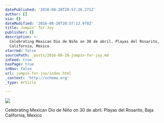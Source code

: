 ```yaml
---
datePublished: '2016-08-20T20:57:26.271Z'
author: []
via: {}
dateModified: '2016-08-20T20:57:13.978Z'
title: Jumpin’ for Joy
publisher: {}
description: >-
  Celebrating Mexican Dio de Niño on 30 de abril. Playas del Rosarito, Baja
  California, Mexico
starred: false
sourcePath: _posts/2016-08-20-jumpin-for-joy.md
inFeed: true
hasPage: true
inNav: false
url: jumpin-for-joy/index.html
_context: 'http://schema.org'
_type: Article

---
```

![](https://the-grid-user-content.s3-us-west-2.amazonaws.com/91399cbf-be9b-465d-a32b-741901258d3b.jpg)

Celebrating Mexican Dio de Niño on 30 de abril. Playas del Rosarito, Baja California, Mexico